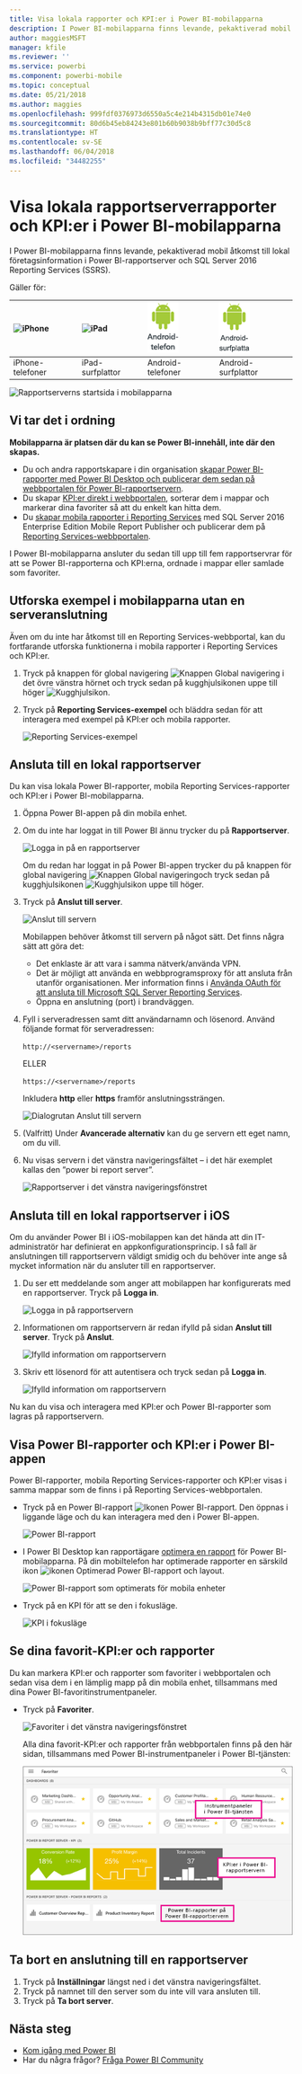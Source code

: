 ```yaml
---
title: Visa lokala rapporter och KPI:er i Power BI-mobilapparna
description: I Power BI-mobilapparna finns levande, pekaktiverad mobil åtkomst till lokal företagsinformation i SQL Server Reporting Services och Power BI-rapportservern.
author: maggiesMSFT
manager: kfile
ms.reviewer: ''
ms.service: powerbi
ms.component: powerbi-mobile
ms.topic: conceptual
ms.date: 05/21/2018
ms.author: maggies
ms.openlocfilehash: 999fdf0376973d6550a5c4e214b4315db01e74e0
ms.sourcegitcommit: 80d6b45eb84243e801b60b9038b9bff77c30d5c8
ms.translationtype: HT
ms.contentlocale: sv-SE
ms.lasthandoff: 06/04/2018
ms.locfileid: "34482255"
---
```

# <a name="view-on-premises-report-server-reports-and-kpis-in-the-power-bi-mobile-apps"></a>Visa lokala rapportserverrapporter och KPI:er i Power BI-mobilapparna

I Power BI-mobilapparna finns levande, pekaktiverad mobil åtkomst till lokal företagsinformation i Power BI-rapportserver och SQL Server 2016 Reporting Services (SSRS).

Gäller för:

| ![iPhone](media/mobile-app-ssrs-kpis-mobile-on-premises-reports/iphone-logo-50-px.png) | ![iPad](media/mobile-app-ssrs-kpis-mobile-on-premises-reports/ipad-logo-50-px.png) | ![Android-telefon](media/mobile-app-ssrs-kpis-mobile-on-premises-reports/android-phone-logo-50-px.png) | ![Android-surfplatta](media/mobile-app-ssrs-kpis-mobile-on-premises-reports/android-tablet-logo-50-px.png) |
|:--- |:--- |:--- |:--- |
| iPhone-telefoner |iPad-surfplattor |Android-telefoner |Android-surfplattor |


![Rapportserverns startsida i mobilapparna](media/mobile-app-ssrs-kpis-mobile-on-premises-reports/power-bi-ipad-pbi-report-server-home.png)

## <a name="first-things-first"></a>Vi tar det i ordning
**Mobilapparna är platsen där du kan se Power BI-innehåll, inte där den skapas.**

* Du och andra rapportskapare i din organisation [skapar Power BI-rapporter med Power BI Desktop och publicerar dem sedan på webbportalen för Power BI-rapportservern](report-server/quickstart-create-powerbi-report.md). 
* Du skapar [KPI:er direkt i webbportalen](https://docs.microsoft.com/sql/reporting-services/working-with-kpis-in-reporting-services), sorterar dem i mappar och markerar dina favoriter så att du enkelt kan hitta dem. 
* Du [skapar mobila rapporter i Reporting Services](https://docs.microsoft.com/sql/reporting-services/mobile-reports/create-mobile-reports-with-sql-server-mobile-report-publisher) med SQL Server 2016 Enterprise Edition Mobile Report Publisher och publicerar dem på [Reporting Services-webbportalen](https://docs.microsoft.com/sql/reporting-services/web-portal-ssrs-native-mode).  

I Power BI-mobilapparna ansluter du sedan till upp till fem rapportservrar för att se Power BI-rapporterna och KPI:erna, ordnade i mappar eller samlade som favoriter. 

## <a name="explore-samples-in-the-mobile-apps-without-a-server-connection"></a>Utforska exempel i mobilapparna utan en serveranslutning
Även om du inte har åtkomst till en Reporting Services-webbportal, kan du fortfarande utforska funktionerna i mobila rapporter i Reporting Services och KPI:er. 

1. Tryck på knappen för global navigering ![Knappen Global navigering](media/mobile-app-ssrs-kpis-mobile-on-premises-reports/power-bi-iphone-global-nav-button.png) i det övre vänstra hörnet och tryck sedan på kugghjulsikonen uppe till höger ![Kugghjulsikon](media/mobile-app-ssrs-kpis-mobile-on-premises-reports/power-bi-ios-settings-icon.png).
2. Tryck på **Reporting Services-exempel** och bläddra sedan för att interagera med exempel på KPI:er och mobila rapporter.
   
   ![Reporting Services-exempel](media/mobile-app-ssrs-kpis-mobile-on-premises-reports/power-bi-iphone-ssrs-samples.png)

## <a name="connect-to-an-on-premises-report-server"></a>Ansluta till en lokal rapportserver
Du kan visa lokala Power BI-rapporter, mobila Reporting Services-rapporter och KPI:er i Power BI-mobilapparna. 

1. Öppna Power BI-appen på din mobila enhet.
2. Om du inte har loggat in till Power BI ännu trycker du på **Rapportserver**.
   
   ![Logga in på en rapportserver](media/mobile-app-ssrs-kpis-mobile-on-premises-reports/power-bi-connect-to-rs-login.png)
   
   Om du redan har loggat in på Power BI-appen trycker du på knappen för global navigering ![Knappen Global navigering](media/mobile-app-ssrs-kpis-mobile-on-premises-reports/power-bi-iphone-global-nav-button.png)och tryck sedan på kugghjulsikonen ![Kugghjulsikon](media/mobile-app-ssrs-kpis-mobile-on-premises-reports/power-bi-ios-settings-icon.png) uppe till höger.
3. Tryck på **Anslut till server**.
   
    ![Anslut till servern](media/mobile-app-ssrs-kpis-mobile-on-premises-reports/power-bi-android-server-sign-in.png)

     Mobilappen behöver åtkomst till servern på något sätt. Det finns några sätt att göra det:

    - Det enklaste är att vara i samma nätverk/använda VPN.
    - Det är möjligt att använda en webbprogramsproxy för att ansluta från utanför organisationen. Mer information finns i [Använda OAuth för att ansluta till Microsoft SQL Server Reporting Services](mobile-oauth-ssrs.md). 
    - Öppna en anslutning (port) i brandväggen.

1. Fyll i serveradressen samt ditt användarnamn och lösenord. Använd följande format för serveradressen:
   
     `http://<servername>/reports`
   
     ELLER
   
     `https://<servername>/reports`
   
   Inkludera **http** eller **https** framför anslutningssträngen.
   
    ![Dialogrutan Anslut till servern](media/mobile-app-ssrs-kpis-mobile-on-premises-reports/power-bi-ios-connect-to-server-dialog.png)
5. (Valfritt) Under **Avancerade alternativ** kan du ge servern ett eget namn, om du vill.
6. Nu visas servern i det vänstra navigeringsfältet – i det här exemplet kallas den ”power bi report server”.
   
   ![Rapportserver i det vänstra navigeringsfönstret](media/mobile-app-ssrs-kpis-mobile-on-premises-reports/power-bi-iphone-left-nav-report-server.png)

## <a name="connect-to-an-on-premises-report-server-in-ios"></a>Ansluta till en lokal rapportserver i iOS

Om du använder Power BI i iOS-mobilappen kan det hända att din IT-administratör har definierat en appkonfigurationsprincip. I så fall är anslutningen till rapportservern väldigt smidig och du behöver inte ange så mycket information när du ansluter till en rapportserver. 

1. Du ser ett meddelande som anger att mobilappen har konfigurerats med en rapportserver. Tryck på **Logga in**.

    ![Logga in på rapportservern](media/mobile-app-ssrs-kpis-mobile-on-premises-reports/power-bi-config-server-sign-in.png)

2.  Informationen om rapportservern är redan ifylld på sidan **Anslut till server**. Tryck på **Anslut**.

    ![Ifylld information om rapportservern](media/mobile-app-ssrs-kpis-mobile-on-premises-reports/power-bi-ios-remote-configure-connect-server.png)

3. Skriv ett lösenord för att autentisera och tryck sedan på **Logga in**. 

    ![Ifylld information om rapportservern](media/mobile-app-ssrs-kpis-mobile-on-premises-reports/power-bi-config-server-address.png)

Nu kan du visa och interagera med KPI:er och Power BI-rapporter som lagras på rapportservern.

## <a name="view-power-bi-reports-and-kpis-in-the-power-bi-app"></a>Visa Power BI-rapporter och KPI:er i Power BI-appen
Power BI-rapporter, mobila Reporting Services-rapporter och KPI:er visas i samma mappar som de finns i på Reporting Services-webbportalen. 

* Tryck på en Power BI-rapport ![Ikonen Power BI-rapport](media/mobile-app-ssrs-kpis-mobile-on-premises-reports/power-bi-rs-mobile-report-icon.png). Den öppnas i liggande läge och du kan interagera med den i Power BI-appen.
  
    ![Power BI-rapport](media/mobile-app-ssrs-kpis-mobile-on-premises-reports/power-bi-iphone-report-server-report.png)
* I Power BI Desktop kan rapportägare [optimera en rapport](desktop-create-phone-report.md) för Power BI-mobilapparna. På din mobiltelefon har optimerade rapporter en särskild ikon ![ikonen Optimerad Power BI-rapport](media/mobile-app-ssrs-kpis-mobile-on-premises-reports/power-bi-rs-mobile-optimized-icon.png) och layout.
  
    ![Power BI-rapport som optimerats för mobila enheter](media/mobile-app-ssrs-kpis-mobile-on-premises-reports/power-bi-rs-mobile-optimized-report.png)
* Tryck på en KPI för att se den i fokusläge.
  
    ![KPI i fokusläge](media/mobile-app-ssrs-kpis-mobile-on-premises-reports/pbi_ipad_ssmrp_tile.png)

## <a name="view-your-favorite-kpis-and-reports"></a>Se dina favorit-KPI:er och rapporter
Du kan markera KPI:er och rapporter som favoriter i webbportalen och sedan visa dem i en lämplig mapp på din mobila enhet, tillsammans med dina Power BI-favoritinstrumentpaneler.

* Tryck på **Favoriter**.
  
   ![Favoriter i det vänstra navigeringsfönstret](media/mobile-app-ssrs-kpis-mobile-on-premises-reports/power-bi-ipad-faves-pbi-report-server-update.png)
  
   Alla dina favorit-KPI:er och rapporter från webbportalen finns på den här sidan, tillsammans med Power BI-instrumentpaneler i Power BI-tjänsten:
  
   ![Power BI-rapporter och instrumentpanel på sidan Favoriter](media/mobile-app-ssrs-kpis-mobile-on-premises-reports/power-bi-ipad-favorites.png)

## <a name="remove-a-connection-to-a-report-server"></a>Ta bort en anslutning till en rapportserver
1. Tryck på **Inställningar** längst ned i det vänstra navigeringsfältet.
2. Tryck på namnet till den server som du inte vill vara ansluten till.
3. Tryck på **Ta bort server**.

## <a name="next-steps"></a>Nästa steg
* [Kom igång med Power BI](service-get-started.md)  
* Har du några frågor? [Fråga Power BI Community](http://community.powerbi.com/)

